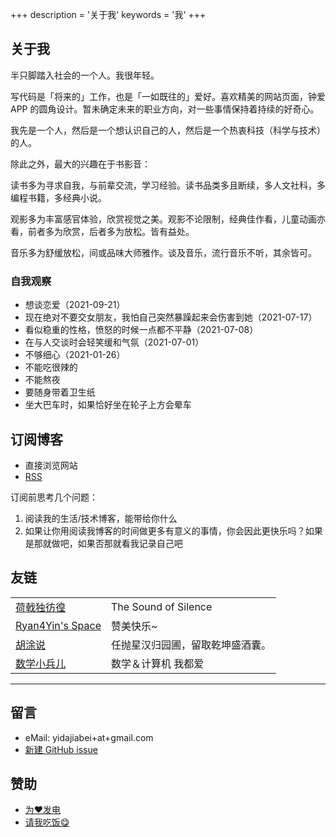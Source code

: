 +++
description = '关于我'
keywords = '我'
+++

## 关于我

半只脚踏入社会的一个人。我很年轻。

写代码是「将来的」工作，也是「一如既往的」爱好。喜欢精美的网站页面，钟爱 APP 的圆角设计。暂未确定未来的职业方向，对一些事情保持着持续的好奇心。

我先是一个人，然后是一个想认识自己的人，然后是一个热衷科技（科学与技术）的人。

除此之外，最大的兴趣在于书影音：

读书多为寻求自我，与前辈交流，学习经验。读书品类多且断续，多人文社科，多编程书籍，多经典小说。

观影多为丰富感官体验，欣赏视觉之美。观影不论限制，经典佳作看，儿童动画亦看，前者多为欣赏，后者多为放松。皆有益处。

音乐多为舒缓放松，间或品味大师雅作。谈及音乐，流行音乐不听，其余皆可。

### 自我观察

- 想谈恋爱（2021-09-21）
- 现在绝对不要交女朋友，我怕自己突然暴躁起来会伤害到她（2021-07-17）
- 看似稳重的性格，愤怒的时候一点都不平静（2021-07-08）
- 在与人交谈时会轻笑缓和气氛（2021-07-01）
- 不够细心（2021-01-26）
- 不能吃很辣的
- 不能熬夜
- 要随身带着卫生纸
- 坐大巴车时，如果恰好坐在轮子上方会晕车

## 订阅博客

- 直接浏览网站
- [RSS](https://blog.yidajiabei.xyz/index.xml)

订阅前思考几个问题：

1. 阅读我的生活/技术博客，能带给你什么
2. 如果让你用阅读我博客的时间做更多有意义的事情，你会因此更快乐吗？如果是那就做吧，如果否那就看我记录自己吧

## 友链

|                                             |                                  |
| ------------------------------------------- | -------------------------------- |
| [荷戟独彷徨](https://guanqr.com)            | The Sound of Silence             |
| [Ryan4Yin's Space](https://ryan4yin.space/) | 赞美快乐~                        |
| [胡涂说](https://hutusi.com/)               | 任抛星汉归园圃，留取乾坤盛酒囊。 |
| [数学小兵儿](https://matnoble.me/)          | 数学＆计算机 我都爱              |

---

## 留言

- eMail: yidajiabei+at+gmail.com
- [新建 GitHub issue](https://github.com/tianheg/blog/issues/new)

## 赞助

- [为❤️发电](https://afdian.net/@tianheg)
- [请我吃饭😋](https://dun.mianbaoduo.com/@tianheg)

